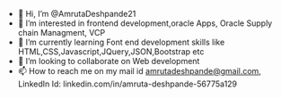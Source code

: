 - 👋 Hi, I’m @AmrutaDeshpande21
- 👀 I’m interested in frontend development,oracle Apps, Oracle Supply chain Managment, VCP
- 🌱 I’m currently learning Font end development skills like HTML,CSS,Javascript,JQuery,JSON,Bootstrap etc
- 💞️ I’m looking to collaborate on Web development
- 📫 How to reach me on my mail id amrutadeshpande@gmail.com, LinkedIn Id: linkedin.com/in/amruta-deshpande-56775a129

<!---
AmrutaDeshpande21/AmrutaDeshpande21 is a ✨ special ✨ repository because its `README.md` (this file) appears on your GitHub profile.
You can click the Preview link to take a look at your changes.
--->
